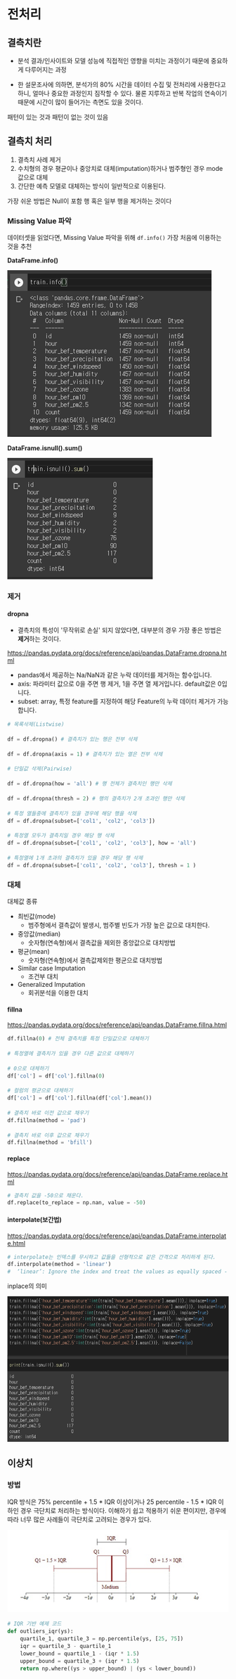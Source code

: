 # 전처리

## 결측치란

- 분석 결과/인사이트와 모델 성능에 직접적인 영향을 미치는 과정이기 때문에 중요하게 다루어지는 과정

- 한 설문조사에 의하면, 분석가의 80% 시간을 데이터 수집 및 전처리에 사용한다고 하니, 얼마나 중요한 과정인지 짐작할 수 있다. 물론 지루하고 반복 작업의 연속이기 때문에 시간이 많이 들어가는 측면도 있을 것이다.

패턴이 있는 것과 패턴이 없는 것이 있음

## 결측치 처리

1) 결측치 사례 제거 
2)  수치형의 경우 평균이나 중앙치로 대체(imputation)하거나 범주형인 경우 mode 값으로 대체 
3)  간단한 예측 모델로 대체하는 방식이 일반적으로 이용된다. 

가장 쉬운 방법은 Null이 포함 행 혹은 일부 행을 제거하는 것이다

### Missing Value 파악

데이터셋을 읽었다면, Missing Value 파악을 위해 `df.info()` 가장 처음에 이용하는 것을 추천

**DataFrame.info()**

![image-20220418204854106](전처리.assets/image-20220418204854106.png)

**DataFrame.isnull().sum()**

![image-20220421005436684](전처리.assets/image-20220421005436684.png)

### 제거

#### dropna 

- 결측치의 특성이 '무작위로 손실' 되지 않았다면, 대부분의 경우 가장 좋은 방법은 **제거**하는 것이다.

https://pandas.pydata.org/docs/reference/api/pandas.DataFrame.dropna.html

- pandas에서 제공하는 Na/NaN과 같은 누락 데이터를 제거하는 함수입니다.
- axis: 파라미터 값으로 0을 주면 행 제거, 1을 주면 열 제거입니다. default값은 0입니다.
- subset: array, 특정 feature를 지정하여 해당 Feature의 누락 데이터 제거가 가능합니다.

```python
# 목록삭제(Listwise)

df = df.dropna() # 결측치가 있는 행은 전부 삭제
    
df = df.dropna(axis = 1) # 결측치가 있는 열은 전부 삭제

# 단일값 삭제(Pairwise)

df = df.dropna(how = 'all') # 행 전체가 결측치인 행만 삭제

df = df.dropna(thresh = 2) # 행의 결측치가 2개 초과인 행만 삭제

# 특정 열들중에 결측치가 있을 경우에 해당 행을 삭제
df = df.dropna(subset=['col1', 'col2', 'col3'])

# 특정열 모두가 결측치일 경우 해당 행 삭제
df = df.dropna(subset=['col1', 'col2', 'col3'], how = 'all')

# 특정열에 1개 초과의 결측치가 있을 경우 해당 행 삭제
df = df.dropna(subset=['col1', 'col2', 'col3'], thresh = 1 )
```



### 대체

대체값 종류

- 최빈값(mode)
  - 범주형에서 결측값이 발생시, 범주별 빈도가 가장 높은 값으로 대치한다.
- 중앙값(median)
  - 숫자형(연속형)에서 결측값을 제외한 중앙값으로 대치방법
- 평균(mean)
  - 숫자형(연속형)에서 결측값제외한 평균으로 대치방법
- Similar case Imputation
  - 조건부 대치
- Generalized Imputation
  - 회귀분석을 이용한 대치

#### fillna 

https://pandas.pydata.org/docs/reference/api/pandas.DataFrame.fillna.html

```python
df.fillna(0) # 전체 결측치를 특정 단일값으로 대체하기

# 특정열에 결측치가 있을 경우 다른 값으로 대체하기

# 0으로 대체하기
df['col'] = df['col'].fillna(0)

# 컬럼의 평균으로 대체하기
df['col'] = df['col'].fillna(df['col'].mean())

# 결측치 바로 이전 값으로 채우기
df.fillna(method = 'pad')

# 결측치 바로 이후 값으로 채우기
df.fillna(method = 'bfill')
```

#### replace

https://pandas.pydata.org/docs/reference/api/pandas.DataFrame.replace.html

```python
# 결측치 값을 -50으로 채운다.
df.replace(to_replace = np.nan, value = -50)
```



#### interpolate(보간법)

https://pandas.pydata.org/docs/reference/api/pandas.DataFrame.interpolate.html

```python
# interpolate는 인덱스를 무시하고 값들을 선형적으로 같은 간격으로 처리하게 된다.
df.interpolate(method = 'linear')
#  ‘linear’: Ignore the index and treat the values as equally spaced - Default
```

inplace의 의미

![image-20220418203418612](전처리.assets/image-20220418203418612.png)

## 이상치

### 방법

IQR 방식은 75% percentile + 1.5 * IQR 이상이거나 25 percentile - 1.5 * IQR 이하인 경우 극단치로 처리하는 방식이다. 이해하기 쉽고 적용하기 쉬운 편이지만, 경우에 따라 너무 많은 사례들이 극단치로 고려되는 경우가 있다.

![image-20220418205336654](전처리.assets/image-20220418205336654.png)



```python
# IQR 기반 예제 코드
def outliers_iqr(ys):
    quartile_1, quartile_3 = np.percentile(ys, [25, 75])
    iqr = quartile_3 - quartile_1
    lower_bound = quartile_1 - (iqr * 1.5)
    upper_bound = quartile_3 + (iqr * 1.5)
    return np.where((ys > upper_bound) | (ys < lower_bound))
```


